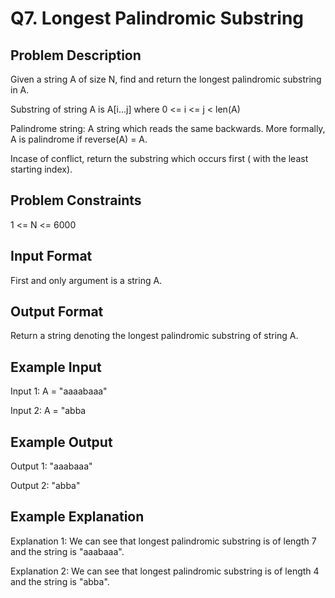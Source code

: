 # Q7. Longest Palindromic Substring
## Problem Description
Given a string A of size N, find and return the longest palindromic substring in A.

Substring of string A is A[i...j] where 0 <= i <= j < len(A)

Palindrome string:
A string which reads the same backwards. More formally, A is palindrome if reverse(A) = A.

Incase of conflict, return the substring which occurs first ( with the least starting index).

## Problem Constraints
1 <= N <= 6000

## Input Format
First and only argument is a string A.

## Output Format
Return a string denoting the longest palindromic substring of string A.

## Example Input
Input 1:
A = "aaaabaaa"

Input 2:
A = "abba

## Example Output
Output 1:
"aaabaaa"

Output 2:
"abba"

## Example Explanation
Explanation 1:
We can see that longest palindromic substring is of length 7 and the string is "aaabaaa".

Explanation 2:
We can see that longest palindromic substring is of length 4 and the string is "abba".
